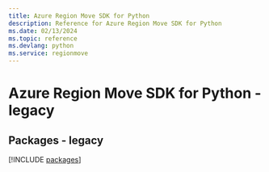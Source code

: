 ```yaml
---
title: Azure Region Move SDK for Python
description: Reference for Azure Region Move SDK for Python
ms.date: 02/13/2024
ms.topic: reference
ms.devlang: python
ms.service: regionmove
---
```

# Azure Region Move SDK for Python - legacy
## Packages - legacy
[!INCLUDE [packages](region-move-index.md)]